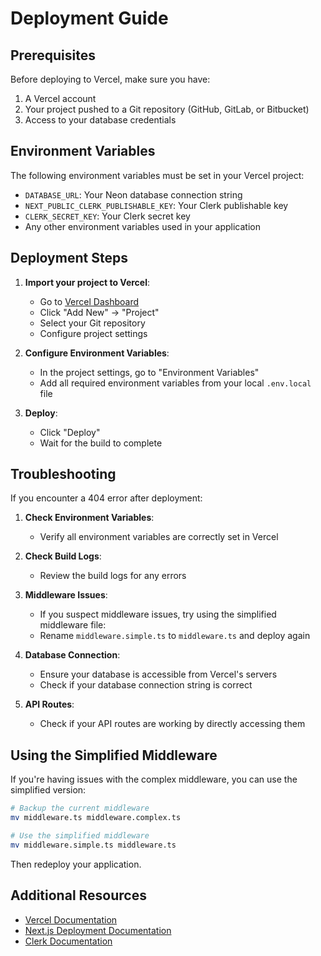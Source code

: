 # Deployment Guide

## Prerequisites

Before deploying to Vercel, make sure you have:

1. A Vercel account
2. Your project pushed to a Git repository (GitHub, GitLab, or Bitbucket)
3. Access to your database credentials

## Environment Variables

The following environment variables must be set in your Vercel project:

- `DATABASE_URL`: Your Neon database connection string
- `NEXT_PUBLIC_CLERK_PUBLISHABLE_KEY`: Your Clerk publishable key
- `CLERK_SECRET_KEY`: Your Clerk secret key
- Any other environment variables used in your application

## Deployment Steps

1. **Import your project to Vercel**:
   - Go to [Vercel Dashboard](https://vercel.com/dashboard)
   - Click "Add New" → "Project"
   - Select your Git repository
   - Configure project settings

2. **Configure Environment Variables**:
   - In the project settings, go to "Environment Variables"
   - Add all required environment variables from your local `.env.local` file

3. **Deploy**:
   - Click "Deploy"
   - Wait for the build to complete

## Troubleshooting

If you encounter a 404 error after deployment:

1. **Check Environment Variables**:
   - Verify all environment variables are correctly set in Vercel

2. **Check Build Logs**:
   - Review the build logs for any errors

3. **Middleware Issues**:
   - If you suspect middleware issues, try using the simplified middleware file:
   - Rename `middleware.simple.ts` to `middleware.ts` and deploy again

4. **Database Connection**:
   - Ensure your database is accessible from Vercel's servers
   - Check if your database connection string is correct

5. **API Routes**:
   - Check if your API routes are working by directly accessing them

## Using the Simplified Middleware

If you're having issues with the complex middleware, you can use the simplified version:

```bash
# Backup the current middleware
mv middleware.ts middleware.complex.ts

# Use the simplified middleware
mv middleware.simple.ts middleware.ts
```

Then redeploy your application.

## Additional Resources

- [Vercel Documentation](https://vercel.com/docs)
- [Next.js Deployment Documentation](https://nextjs.org/docs/deployment)
- [Clerk Documentation](https://clerk.com/docs)
